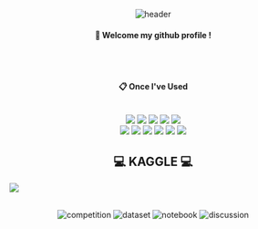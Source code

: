 <div align="center"> 

![header](https://capsule-render.vercel.app/api?type=Waving&color=000000&height=150&section=header&text=judaily&fontColor=ffffff&fontSize=60&animation=fadeIn&fontAlignY=35&desc=%20&descAlignY=62&descAlign=62)
  
####  :wave: Welcome my github profile !

  
 <br/>
 <br/>
  
####  :clipboard: Once I've Used 
  
 <br/>
  
<img src="https://img.shields.io/badge/JAVA-007396?style=for-the-badge&logo=Java&logoColor=white">
<img src="https://img.shields.io/badge/JavaScript-F7DF1E?style=for-the-badge&logo=JavaScript&logoColor=white">
<img src="https://img.shields.io/badge/Spring-6DB33F?style=for-the-badge&logo=Spring&logoColor=white">
<img src="https://img.shields.io/badge/HTML5-E34F26?style=for-the-badge&logo=HTML5&logoColor=white">
<img src="https://img.shields.io/badge/CSS3-1572B6?style=for-the-badge&logo=CSS3&logoColor=white"> <br>
<img src="https://img.shields.io/badge/MySQL-4479A1?style=for-the-badge&logo=MySQL&logoColor=white">
<img src="https://img.shields.io/badge/Oracle-F80000?style=for-the-badge&logo=Oracle&logoColor=white"> 
<img src="https://img.shields.io/badge/aws-232F3E?style=for-the-badge&logo=Amazon aws&logoColor=white">
<img src="https://img.shields.io/badge/Eclipse-2C2255?style=for-the-badge&logo=Eclipse%20IDE&logoColor=white">
<img src="https://img.shields.io/badge/github-181717?style=for-the-badge&logo=github&logoColor=white">
<img src="https://img.shields.io/badge/VSCode-007ACC?style=for-the-badge&logo=VisualStudioCode&logoColor=white">


## 💻 KAGGLE 💻

<div style="display:flex; flex-direction:row;">
    <a href="https://www.kaggle.com/juwonyeo">
        <img src="https://img.shields.io/badge/Instagram-E4405F?style=for-the-badge&logo=KAGGLE&logoColor=white"> 
    </a>
</div><br>


![competition](https://road-to-kaggle-grandmaster.vercel.app/api/badges/juwonyeo/competition)
![dataset](https://road-to-kaggle-grandmaster.vercel.app/api/badges/juwonyeo/dataset)
![notebook](https://road-to-kaggle-grandmaster.vercel.app/api/badges/juwonyeo/notebook)
![discussion](https://road-to-kaggle-grandmaster.vercel.app/api/badges/juwonyeo/discussion)





   <br/>
   <br/>
  <br/>
</div>


